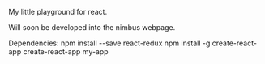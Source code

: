 My little playground for react.

Will soon be developed into the nimbus webpage.

Dependencies:
npm install --save react-redux
npm install -g create-react-app
create-react-app my-app

